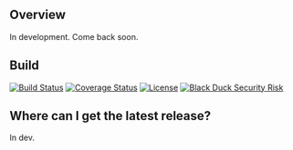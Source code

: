 ## Overview ##
In development.  Come back soon.

## Build ##
[![Build Status](https://travis-ci.org/blackducksoftware/hub-imageinspector-lib.svg?branch=master)](https://travis-ci.org/blackducksoftware/hub-imageinspector-lib)
[![Coverage Status](https://coveralls.io/repos/github/blackducksoftware/hub-imageinspector-lib/badge.svg?branch=master)](https://coveralls.io/github/blackducksoftware/hub-imageinspector-lib?branch=master)
[![License](https://img.shields.io/badge/License-Apache%202.0-blue.svg)](https://opensource.org/licenses/Apache-2.0) [![Black Duck Security Risk](https://copilot.blackducksoftware.com/github/groups/blackducksoftware/locations/hub-imageinspector-lib/public/results/branches/master/badge-risk.svg)](https://copilot.blackducksoftware.com/github/groups/blackducksoftware/locations/hub-imageinspector-lib/public/results/branches/master)

## Where can I get the latest release? ##
In dev.

